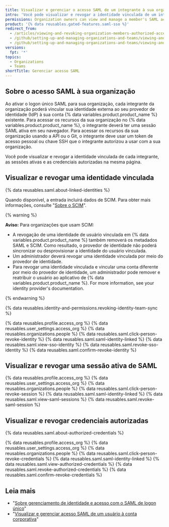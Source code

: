 ```yaml
---
title: Visualizar e gerenciar o acesso SAML de um integrante à sua organização
intro: 'Você pode visualizar e revogar a identidade vinculada de um integrante da organização, as sessões ativas e as credenciais autorizadas.'
permissions: Organization owners can view and manage a member's SAML access to an organization.
product: '{% data reusables.gated-features.saml-sso %}'
redirect_from:
  - /articles/viewing-and-revoking-organization-members-authorized-access-tokens
  - /github/setting-up-and-managing-organizations-and-teams/viewing-and-revoking-organization-members-authorized-access-tokens
  - /github/setting-up-and-managing-organizations-and-teams/viewing-and-managing-a-members-saml-access-to-your-organization
versions:
  fpt: '*'
topics:
  - Organizations
  - Teams
shortTitle: Gerenciar acesso SAML
---
```


## Sobre o acesso SAML à sua organização

Ao ativar o logon único SAML para sua organização, cada integrante da organização poderá vincular sua identidade externa ao seu provedor de identidade (IdP) à sua conta {% data variables.product.product_name %} existente. Para acessar os recursos da sua organização no {% data variables.product.product_name %}, o integrante deverá ter uma sessão SAML ativa em seu navegador. Para acessar os recursos da sua organização usando a API ou o Git, o integrante deve usar um token de acesso pessoal ou chave SSH que o integrante autorizou a usar com a sua organização.

Você pode visualizar e revogar a identidade vinculada de cada integrante, as sessões ativas e as credenciais autorizadas na mesma página.

## Visualizar e revogar uma identidade vinculada

{% data reusables.saml.about-linked-identities %}

Quando disponível, a entrada incluirá dados de SCIM. Para obter mais informações, consulte "[Sobre o SCIM](/organizations/managing-saml-single-sign-on-for-your-organization/about-scim)".

{% warning %}

**Aviso:** Para organizações que usam SCIM:
- A revogação de uma identidade de usuário vinculada em {% data variables.product.product_name %} também removerá os metadados SAML e SCIM. Como resultado, o provedor de identidade não poderá sincronizar ou desprovisionar a identidade do usuário vinculada.
- Um administrador deverá revogar uma identidade vinculada por meio do provedor de identidade.
- Para revogar uma identidade vinculada e vincular uma conta diferente por meio do provedor de identidade, um administrador pode remover e reatribuir o usuário ao aplicativo de {% data variables.product.product_name %}. For more information, see your identity provider's documentation.

{% endwarning %}


{% data reusables.identity-and-permissions.revoking-identity-team-sync %}

{% data reusables.profile.access_org %}
{% data reusables.user_settings.access_org %}
{% data reusables.organizations.people %}
{% data reusables.saml.click-person-revoke-identity %}
{% data reusables.saml.saml-identity-linked %}
{% data reusables.saml.view-sso-identity %}
{% data reusables.saml.revoke-sso-identity %}
{% data reusables.saml.confirm-revoke-identity %}

## Visualizar e revogar uma sessão ativa de SAML

{% data reusables.profile.access_org %}
{% data reusables.user_settings.access_org %}
{% data reusables.organizations.people %}
{% data reusables.saml.click-person-revoke-session %}
{% data reusables.saml.saml-identity-linked %}
{% data reusables.saml.view-saml-sessions %}
{% data reusables.saml.revoke-saml-session %}

## Visualizar e revogar credenciais autorizadas

{% data reusables.saml.about-authorized-credentials %}

{% data reusables.profile.access_org %}
{% data reusables.user_settings.access_org %}
{% data reusables.organizations.people %}
{% data reusables.saml.click-person-revoke-credentials %}
{% data reusables.saml.saml-identity-linked %}
{% data reusables.saml.view-authorized-credentials %}
{% data reusables.saml.revoke-authorized-credentials %}
{% data reusables.saml.confirm-revoke-credentials %}

## Leia mais

- "[Sobre gerenciamento de identidade e acesso com o SAML de logon único](/articles/about-identity-and-access-management-with-saml-single-sign-on)"
- "[Visualizar e gerenciar acesso SAML de um usuário à conta corporativa](/github/setting-up-and-managing-your-enterprise/viewing-and-managing-a-users-saml-access-to-your-enterprise-account)"
